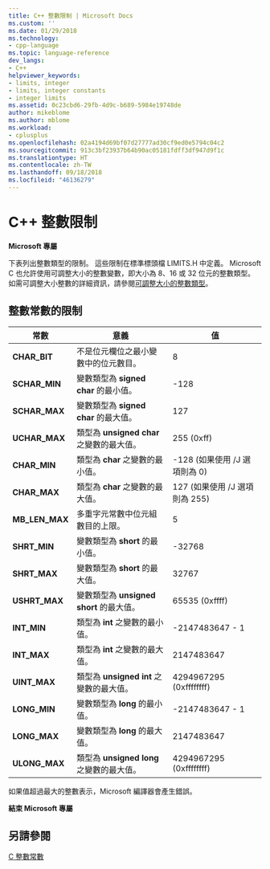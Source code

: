 ```yaml
---
title: C++ 整數限制 | Microsoft Docs
ms.custom: ''
ms.date: 01/29/2018
ms.technology:
- cpp-language
ms.topic: language-reference
dev_langs:
- C++
helpviewer_keywords:
- limits, integer
- limits, integer constants
- integer limits
ms.assetid: 0c23cbd6-29fb-4d9c-b689-5984e19748de
author: mikeblome
ms.author: mblome
ms.workload:
- cplusplus
ms.openlocfilehash: 02a4194d69bf07d27777ad30cf9ed0e5794c04c2
ms.sourcegitcommit: 913c3bf23937b64b90ac05181fdff3df947d9f1c
ms.translationtype: HT
ms.contentlocale: zh-TW
ms.lasthandoff: 09/18/2018
ms.locfileid: "46136279"
---
```

# <a name="c-integer-limits"></a>C++ 整數限制

**Microsoft 專屬**

下表列出整數類型的限制。 這些限制在標準標頭檔 LIMITS.H 中定義。 Microsoft C 也允許使用可調整大小的整數變數，即大小為 8、16 或 32 位元的整數類型。 如需可調整大小整數的詳細資訊，請參閱[可調整大小的整數類型](../c-language/c-sized-integer-types.md)。

## <a name="limits-on-integer-constants"></a>整數常數的限制

|**常數**|意義|值|
|------------------|-------------|-----------|
|**CHAR_BIT**|不是位元欄位之最小變數中的位元數目。|8|
|**SCHAR_MIN**|變數類型為 **signed char** 的最小值。|-128|
|**SCHAR_MAX**|變數類型為 **signed char** 的最大值。|127|
|**UCHAR_MAX**|類型為 **unsigned char** 之變數的最大值。|255 (0xff)|
|**CHAR_MIN**|類型為 **char** 之變數的最小值。|-128 (如果使用 /J 選項則為 0)|
|**CHAR_MAX**|類型為 **char** 之變數的最大值。|127 (如果使用 /J 選項則為 255)|
|**MB_LEN_MAX**|多重字元常數中位元組數目的上限。|5|
|**SHRT_MIN**|變數類型為 **short** 的最小值。|-32768|
|**SHRT_MAX**|變數類型為 **short** 的最大值。|32767|
|**USHRT_MAX**|變數類型為 **unsigned short** 的最大值。|65535 (0xffff)|
|**INT_MIN**|類型為 **int** 之變數的最小值。|-2147483647 - 1|
|**INT_MAX**|類型為 **int** 之變數的最大值。|2147483647|
|**UINT_MAX**|類型為 **unsigned int** 之變數的最大值。|4294967295 (0xffffffff)|
|**LONG_MIN**|變數類型為 **long** 的最小值。|-2147483647 - 1|
|**LONG_MAX**|變數類型為 **long** 的最大值。|2147483647|
|**ULONG_MAX**|類型為 **unsigned long** 之變數的最大值。|4294967295 (0xffffffff)|

如果值超過最大的整數表示，Microsoft 編譯器會產生錯誤。

**結束 Microsoft 專屬**

## <a name="see-also"></a>另請參閱

[C 整數常數](../c-language/c-integer-constants.md)
